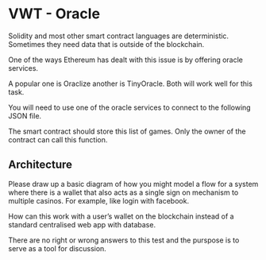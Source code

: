 # VWT - Oracle

Solidity and most other smart contract languages are deterministic. Sometimes they need data that is outside of the blockchain.

One of the ways Ethereum has dealt with this issue is by offering oracle services.

A popular one is Oraclize another is TinyOracle. Both will work well for this task.

You will need to use one of the oracle services to connect to the following JSON file.

The smart contract should store this list of games. Only the owner of the contract can call this function.

## Architecture

Please draw up a basic diagram of how you might model a flow for a system where there is a wallet that also acts as a single sign on mechanism to multiple casinos. For example, like login with facebook.

How can this work with a user’s wallet on the blockchain instead of a standard centralised web app with database.

There are no right or wrong answers to this test and the purspose is to serve as a tool for discussion.